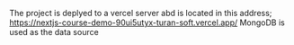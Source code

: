 The project is deplyed to a vercel server abd is located in this address;  https://nextjs-course-demo-90ui5utyx-turan-soft.vercel.app/
MongoDB is used as the data source

